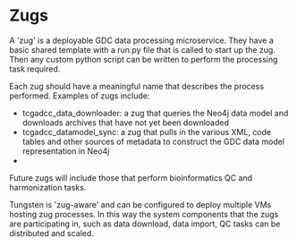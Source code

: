 Zugs
===========

A 'zug' is a deployable GDC data processing microservice. They have a basic shared template with a run.py file that is called to start up the zug. Then any custom python script can be written to perform the processing task required.

Each zug should have a meaningful name that describes the process performed. Examples of zugs include:
  -  tcgadcc_data_downloader: a zug that queries the Neo4j data model and downloads archives that have not yet been downloaded
  -  tcgadcc_datamodel_sync: a zug that pulls in the various XML, code tables and other sources of metadata to construct the GDC data model representation in Neo4j
  -  
  
Future zugs will include those that perform bioinformatics QC and harmonization tasks.

Tungsten is 'zug-aware' and can be configured to deploy multiple VMs hosting zug processes. In this way the system components that the zugs are participating in, such as data download, data import, QC tasks can be distributed and scaled.

